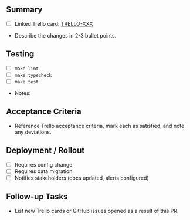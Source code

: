 ## Summary

- [ ] Linked Trello card: [TRELLO-XXX](https://trello.com/c/xxxxx)
- Describe the changes in 2-3 bullet points.

## Testing

- [ ] `make lint`
- [ ] `make typecheck`
- [ ] `make test`
- Notes:

## Acceptance Criteria

- Reference Trello acceptance criteria, mark each as satisfied, and note any deviations.

## Deployment / Rollout

- [ ] Requires config change
- [ ] Requires data migration
- [ ] Notifies stakeholders (docs updated, alerts configured)

## Follow-up Tasks

- List new Trello cards or GitHub issues opened as a result of this PR.
